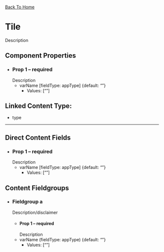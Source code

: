 [Back To Home](../../../)

# Tile

Description

## Component Properties

- ### Prop 1 – required
  Description
  - varName [fieldType: appType] {default: “”}
    - Values: [“”]

## Linked Content Type:

- type

---

## Direct Content Fields

- ### Prop 1 – required
  Description
  - varName [fieldType: appType] {default: “”}
    - Values: [“”]

## Content Fieldgroups

- ### Fieldgroup a

  Description/disclaimer

  - #### Prop 1 – required
    Description
  - varName (fieldType: appType) {default: “”}
    - Values: [“”]
